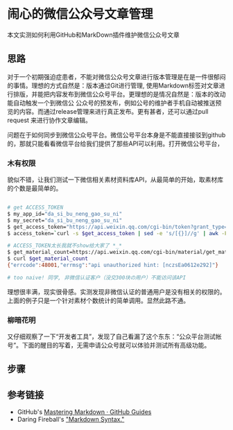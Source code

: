 闹心的微信公众号文章管理
===================

本文实测如何利用GitHub和MarkDown插件维护微信公众号文章

思路
---

对于一个初期强迫症患者，不能对微信公众号文章进行版本管理是在是一件很郁闷的事情。理想的方式自然是：版本通过Git进行管理, 使用Markdown标签对文章进行排版，并能把内容发布到微信公众号平台。更理想的是情况自然是：版本的改动能自动触发一个到微信公 公众号的预发布，例如公号的维护者手机自动被推送预览的内容。而通过release管理来进行真正发布。更有甚者，还可以通过pull request 来进行协作文章编辑。

问题在于如何同步到微信公众号平台。微信公号平台本身是不能直接接驳到github的，那就只能看看微信平台给我们提供了那些API可以利用。打开微信公号平台，

### 木有权限 

貌似不错，让我们测试一下微信相关素材资料库API，从最简单的开始，取素材库的个数是最简单的。

~~~bash

# get ACCESS_TOKEN
$ my_app_id="da_si_bu_neng_gao_su_ni"
$ my_secret="da_si_bu_neng_gao_su_ni"
$ get_access_token="https://api.weixin.qq.com/cgi-bin/token?grant_type=client_credential&appid=$app_id&secret=$app_secret"
$ access_token=`curl -s $get_access_token | sed -e 's/[{}]//g' | awk -F : '{print $2}' | cut -d , -f 1 | sed -e 's/"//g'`

# ACCESS_TOKEN太长我就不show给大家了 *_*
$ get_material_count=https://api.weixin.qq.com/cgi-bin/material/get_materialcount?access_token=$access_token
$ curl $get_material_count
{"errcode":48001,"errmsg":"api unauthorized hint: [nczsEa0612e292]"}

# too naive! 同学, 非微信认证客户（没交300块の用户）不能访问该API
~~~

理想很丰满，现实很骨感。实测发现非微信认证的普通用户是没有相关的权限的。上面的例子只是一个针对素材个数统计的简单调用。显然此路不通。

### 柳暗花明 

又仔细观察了一下“开发者工具”，发现了自己看漏了这个东东：“公众平台测试帐号”。下面的醒目的写着，无需申请公众号就可以体验并测试所有高级功能。


步骤
---

参考链接
------
* GitHub's [Mastering Markdown · GitHub Guides](https://guides.github.com/features/mastering-markdown/)
* Daring Fireball's ["Markdown Syntax."](https://daringfireball.net/projects/markdown/syntax)

